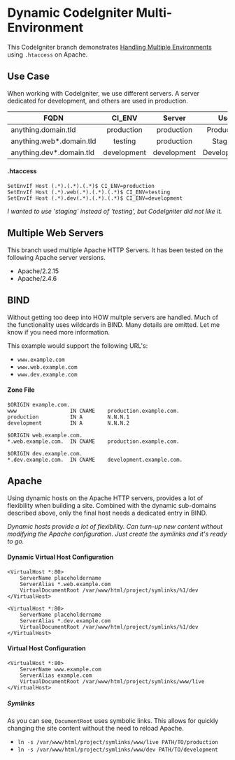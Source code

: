 # Dynamic CodeIgniter Multi-Environment

This CodeIgniter branch demonstrates [Handling Multiple Environments](https://www.codeigniter.com/user_guide/general/environments.html) using `.htaccess` on Apache.

## Use Case

When working with CodeIgniter, we use different servers.  A server dedicated for development, and others are used in production.

| FQDN        | CI_ENV           | Server  | Use |
| ------------- |:-------------:|:-----:|:-------:|
| anything.domain.tld       | production | production | Production |
| anything.web*.domain.tld     | testing      |   production | Staging |
| anything.dev*.domain.tld | development      |    development | Development |

#### .htaccess
```
SetEnvIf Host (.*).(.*).(.*)$ CI_ENV=production
SetEnvIf Host (.*).web(.*).(.*).(.*)$ CI_ENV=testing
SetEnvIf Host (.*).dev(.*).(.*).(.*)$ CI_ENV=development
```
_I wanted to use 'staging' instead of 'testing', but CodeIgniter did not like it._

## Multiple Web Servers

This branch used multiple Apache HTTP Servers.  It has been tested on the following Apache server versions.

-  Apache/2.2.15
-  Apache/2.4.6


## BIND

Without getting too deep into HOW multple servers are handled.  Much of the functionality uses wildcards in BIND.  Many details are omitted.  Let me know if you need more information.

This example would support the following URL's:

- `www.example.com`
- `www.web.example.com`
- `www.dev.example.com`

#### Zone File
```
$ORIGIN example.com.
www					IN CNAME    production.example.com.
production			IN A    	N.N.N.1
development			IN A    	N.N.N.2

$ORIGIN web.example.com.
*.web.example.com.  IN CNAME    production.example.com.

$ORIGIN dev.example.com.
*.dev.example.com.  IN CNAME    development.example.com.
```
## Apache

Using dynamic hosts on the Apache HTTP servers, provides a lot of flexibility when building a site.  Combined with the dynamic sub-domains described above, only the final host needs a dedicated entry in BIND.

_Dynamic hosts provide a lot of flexibility.  Can turn-up new content without modifying the Apache configuration.  Just create the symlinks and it's ready to go._

#### Dynamic Virtual Host Configuration
```
<VirtualHost *:80>
    ServerName placeholdername
    ServerAlias *.web.example.com
    VirtualDocumentRoot /var/www/html/project/symlinks/%1/dev
</VirtualHost>

<VirtualHost *:80>
    ServerName placeholdername
    ServerAlias *.dev.example.com
    VirtualDocumentRoot /var/www/html/project/symlinks/%1/dev
</VirtualHost>
```

#### Virtual Host Configuration
```
<VirtualHost *:80>
    ServerName www.example.com
    ServerAlias example.com
    VirtualDocumentRoot /var/www/html/project/symlinks/www/live
</VirtualHost>
```

##### Symlinks

As you can see, `DocumentRoot` uses symbolic links.  This allows for quickly changing the site content without the need to reload Apache.

- `ln -s /var/www/html/project/symlinks/www/live PATH/TO/production`
- `ln -s /var/www/html/project/symlinks/www/dev PATH/TO/development`